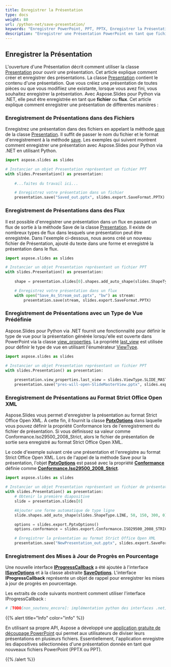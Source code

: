 ```yaml
---
title: Enregistrer la Présentation
type: docs
weight: 80
url: /python-net/save-presentation/
keywords: "Enregistrer PowerPoint, PPT, PPTX, Enregistrer la Présentation, fichier, flux, Python"
description: "Enregistrer une Présentation PowerPoint en tant que fichier ou flux en Python"
---
```


## **Enregistrer la Présentation**
L'ouverture d'une Présentation décrit comment utiliser la classe [Presentation](https://reference.aspose.com/slides/python-net/aspose.slides/presentation/) pour ouvrir une présentation. Cet article explique comment créer et enregistrer des présentations. La classe [Presentation](https://reference.aspose.com/slides/python-net/aspose.slides/presentation/) contient le contenu d'une présentation. Que vous créiez une présentation de toutes pièces ou que vous modifiiez une existante, lorsque vous avez fini, vous souhaitez enregistrer la présentation. Avec Aspose.Slides pour Python via .NET, elle peut être enregistrée en tant que **fichier** ou **flux**. Cet article explique comment enregistrer une présentation de différentes manières :

### **Enregistrement de Présentations dans des Fichiers**
Enregistrez une présentation dans des fichiers en appelant la méthode [save](https://reference.aspose.com/slides/python-net/aspose.slides/presentation/) de la classe [Presentation](https://reference.aspose.com/slides/python-net/aspose.slides/presentation/). Il suffit de passer le nom du fichier et le format d'enregistrement à la méthode [save](https://reference.aspose.com/slides/python-net/aspose.slides/presentation/). Les exemples qui suivent montrent comment enregistrer une présentation avec Aspose.Slides pour Python via .NET en utilisant Python.

```py
import aspose.slides as slides

# Instancier un objet Presentation représentant un fichier PPT
with slides.Presentation() as presentation:
    
    #...faites du travail ici...

    # Enregistrez votre présentation dans un fichier
    presentation.save("Saved_out.pptx", slides.export.SaveFormat.PPTX)
```


### **Enregistrement de Présentations dans des Flux**
Il est possible d'enregistrer une présentation dans un flux en passant un flux de sortie à la méthode Save de la classe [Presentation](https://reference.aspose.com/slides/python-net/aspose.slides/presentation/). Il existe de nombreux types de flux dans lesquels une présentation peut être enregistrée. Dans l'exemple ci-dessous, nous avons créé un nouveau fichier de Présentation, ajouté du texte dans une forme et enregistré la présentation dans le flux.

```py
import aspose.slides as slides

# Instancier un objet Presentation représentant un fichier PPT
with slides.Presentation() as presentation:
    
    shape = presentation.slides[0].shapes.add_auto_shape(slides.ShapeType.RECTANGLE, 200, 200, 200, 200)

    # Enregistrez votre présentation dans un flux
    with open("Save_As_Stream_out.pptx", "bw") as stream:
        presentation.save(stream, slides.export.SaveFormat.PPTX)
```


### **Enregistrement de Présentations avec un Type de Vue Prédéfinie**
Aspose.Slides pour Python via .NET fournit une fonctionnalité pour définir le type de vue pour la présentation générée lorsqu'elle est ouverte dans PowerPoint via la classe [view_properties](https://reference.aspose.com/slides/python-net/aspose.slides/viewproperties/). La propriété [last_view](https://reference.aspose.com/slides/python-net/aspose.slides/viewproperties/) est utilisée pour définir le type de vue en utilisant l'énumérateur [ViewType](https://reference.aspose.com/slides/python-net/aspose.slides/viewtype/).

```py
import aspose.slides as slides

# Instancier un objet Presentation représentant un fichier PPT
with slides.Presentation() as presentation:
    
    presentation.view_properties.last_view = slides.ViewType.SLIDE_MASTER_VIEW
    presentation.save("pres-will-open-SlideMasterView.pptx", slides.export.SaveFormat.PPTX)

```

### **Enregistrement de Présentations au Format Strict Office Open XML**
Aspose.Slides vous permet d'enregistrer la présentation au format Strict Office Open XML. À cette fin, il fournit la classe [**PptxOptions**](https://reference.aspose.com/slides/python-net/aspose.slides.export/pptxoptions/) dans laquelle vous pouvez définir la propriété Conformance lors de l'enregistrement du fichier de présentation. Si vous définissez sa valeur comme Conformance.Iso29500_2008_Strict, alors le fichier de présentation de sortie sera enregistré au format Strict Office Open XML.

Le code d'exemple suivant crée une présentation et l'enregistre au format Strict Office Open XML. Lors de l'appel de la méthode Save pour la présentation, l'objet **[PptxOptions](https://reference.aspose.com/slides/python-net/aspose.slides.export/pptxoptions/)** est passé avec la propriété **[Conformance](https://reference.aspose.com/slides/python-net/aspose.slides.export/pptxoptions/)** définie comme **[Conformance.Iso29500_2008_Strict](https://reference.aspose.com/slides/python-net/aspose.slides.export/conformance/)**.

```py
import aspose.slides as slides

# Instancier un objet Presentation représentant un fichier de présentation
with slides.Presentation() as presentation:
    # Obtenir la première diapositive
    slide = presentation.slides[0]

    #Ajouter une forme automatique de type ligne
    slide.shapes.add_auto_shape(slides.ShapeType.LINE, 50, 150, 300, 0)

    options = slides.export.PptxOptions()
    options.conformance = slides.export.Conformance.ISO29500_2008_STRICT

    # Enregistrer la présentation au format Strict Office Open XML
    presentation.save("NewPresentation_out.pptx", slides.export.SaveFormat.PPTX, options)

```


### **Enregistrement des Mises à Jour de Progrès en Pourcentage**
Une nouvelle interface [**IProgressCallback**](https://reference.aspose.com/slides/python-net/aspose.slides/iprogresscallback/) a été ajoutée à l'interface [**ISaveOptions**](https://reference.aspose.com/slides/python-net/aspose.slides.export/isaveoptions/) et à la classe abstraite [**SaveOptions**](https://reference.aspose.com/slides/python-net/aspose.slides.export/saveoptions/). L'interface **IProgressCallback** représente un objet de rappel pour enregistrer les mises à jour de progrès en pourcentage.

Les extraits de code suivants montrent comment utiliser l'interface IProgressCallback :

```py
# [TODO[non_soutenu_encore]: implémentation python des interfaces .net]
```

{{% alert title="Info" color="info" %}}

En utilisant sa propre API, Aspose a développé une [application gratuite de découpage PowerPoint](https://products.aspose.app/slides/splitter) qui permet aux utilisateurs de diviser leurs présentations en plusieurs fichiers. Essentiellement, l'application enregistre les diapositives sélectionnées d'une présentation donnée en tant que nouveaux fichiers PowerPoint (PPTX ou PPT).

{{% /alert %}}